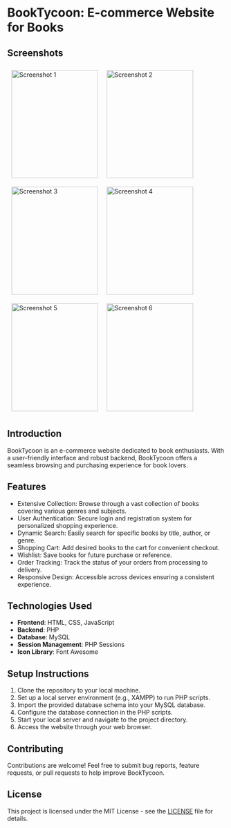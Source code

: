# BookTycoon: E-commerce Website for Books

## Screenshots
<div style="display: flex; flex-wrap: wrap;">
    <img src="https://github.com/M9Usman/SuperTycoon/assets/111625687/008426e7-3966-4bbd-a1c4-45ec2cb8bdfa" alt="Screenshot 1" style="width: 200px; margin: 10px; height:250px;">
    <img src="https://github.com/M9Usman/SuperTycoon/assets/111625687/4d0eccff-fccf-4536-9323-1b74af3c4479" alt="Screenshot 2" style="width: 200px; margin: 10px; height:250px;">
    <img src="https://github.com/M9Usman/SuperTycoon/assets/111625687/76055152-a110-4fa9-801d-4cc6db8d4064" alt="Screenshot 3" style="width: 200px; margin: 10px; height:250px;">
    <img src="https://github.com/M9Usman/SuperTycoon/assets/111625687/47092102-6cbb-45fb-a0a7-f9e7da419f6c" alt="Screenshot 4" style="width: 200px; margin: 10px; height:250px;">
    <img src="https://github.com/M9Usman/SuperTycoon/assets/111625687/8b340970-9977-4740-8b2d-b79b58a8c747" alt="Screenshot 5" style="width: 200px; margin: 10px; height:250px;">
    <img src="https://github.com/M9Usman/SuperTycoon/assets/111625687/ffe032a6-e905-44c1-93ca-293a3ed47f46" alt="Screenshot 6" style="width: 200px; margin: 10px; height:250px;">
</div>

## Introduction
BookTycoon is an e-commerce website dedicated to book enthusiasts. With a user-friendly interface and robust backend, BookTycoon offers a seamless browsing and purchasing experience for book lovers.

## Features
- Extensive Collection: Browse through a vast collection of books covering various genres and subjects.
- User Authentication: Secure login and registration system for personalized shopping experience.
- Dynamic Search: Easily search for specific books by title, author, or genre.
- Shopping Cart: Add desired books to the cart for convenient checkout.
- Wishlist: Save books for future purchase or reference.
- Order Tracking: Track the status of your orders from processing to delivery.
- Responsive Design: Accessible across devices ensuring a consistent experience.

## Technologies Used
- **Frontend**: HTML, CSS, JavaScript
- **Backend**: PHP
- **Database**: MySQL
- **Session Management**: PHP Sessions
- **Icon Library**: Font Awesome

## Setup Instructions
1. Clone the repository to your local machine.
2. Set up a local server environment (e.g., XAMPP) to run PHP scripts.
3. Import the provided database schema into your MySQL database.
4. Configure the database connection in the PHP scripts.
5. Start your local server and navigate to the project directory.
6. Access the website through your web browser.

## Contributing
Contributions are welcome! Feel free to submit bug reports, feature requests, or pull requests to help improve BookTycoon.

## License
This project is licensed under the MIT License - see the [LICENSE](LICENSE) file for details.
